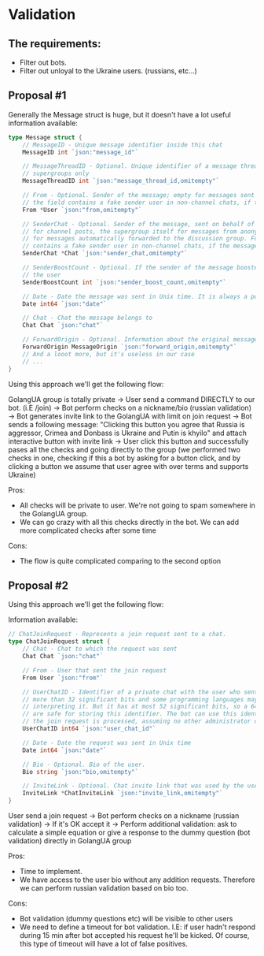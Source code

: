 # Validation

## The requirements:

- Filter out bots.
- Filter out unloyal to the Ukraine users. (russians, etc...)

## Proposal #1

Generally the Message struct is huge, but it doesn't have a lot useful information available:

```go
type Message struct {
	// MessageID - Unique message identifier inside this chat
	MessageID int `json:"message_id"`

	// MessageThreadID - Optional. Unique identifier of a message thread to which the message belongs; for
	// supergroups only
	MessageThreadID int `json:"message_thread_id,omitempty"`

	// From - Optional. Sender of the message; empty for messages sent to channels. For backward compatibility,
	// the field contains a fake sender user in non-channel chats, if the message was sent on behalf of a chat.
	From *User `json:"from,omitempty"`

	// SenderChat - Optional. Sender of the message, sent on behalf of a chat. For example, the channel itself
	// for channel posts, the supergroup itself for messages from anonymous group administrators, the linked channel
	// for messages automatically forwarded to the discussion group. For backward compatibility, the field from
	// contains a fake sender user in non-channel chats, if the message was sent on behalf of a chat.
	SenderChat *Chat `json:"sender_chat,omitempty"`

	// SenderBoostCount - Optional. If the sender of the message boosted the chat, the number of boosts added by
	// the user
	SenderBoostCount int `json:"sender_boost_count,omitempty"`

	// Date - Date the message was sent in Unix time. It is always a positive number, representing a valid date.
	Date int64 `json:"date"`

	// Chat - Chat the message belongs to
	Chat Chat `json:"chat"`

	// ForwardOrigin - Optional. Information about the original message for forwarded messages
	ForwardOrigin MessageOrigin `json:"forward_origin,omitempty"`
    // And a looot more, but it's useless in our case
    // ...
}
```

Using this approach we'll get the following flow:

GolangUA group is totally private -> User send a command DIRECTLY to our bot. (i.E /join) -> Bot perform checks on a nickname/bio (russian validation) -> Bot generates invite link to the GolangUA with limit on join request -> Bot sends a following message: "Clicking this button you agree that Russia is aggressor, Crimea and Donbass is Ukraine and Putin is khyilo" and attach interactive button with invite link -> User click this button and successfully pases all the checks and going directly to the group (we performed two checks in one, checking if this a bot by asking for a button click, and by clicking a button we assume that user agree with over terms and supports Ukraine)

Pros:

- All checks will be private to user. We're not going to spam somewhere in the GolangUA group.
- We can go crazy with all this checks directly in the bot. We can add more complicated checks after some time

Cons:

- The flow is quite complicated comparing to the second option

## Proposal #2

Using this approach we'll get the following flow:

Information available:

```go
// ChatJoinRequest - Represents a join request sent to a chat.
type ChatJoinRequest struct {
	// Chat - Chat to which the request was sent
	Chat Chat `json:"chat"`

	// From - User that sent the join request
	From User `json:"from"`

	// UserChatID - Identifier of a private chat with the user who sent the join request. This number may have
	// more than 32 significant bits and some programming languages may have difficulty/silent defects in
	// interpreting it. But it has at most 52 significant bits, so a 64-bit integer or double-precision float type
	// are safe for storing this identifier. The bot can use this identifier for 5 minutes to send messages until
	// the join request is processed, assuming no other administrator contacted the user.
	UserChatID int64 `json:"user_chat_id"`

	// Date - Date the request was sent in Unix time
	Date int64 `json:"date"`

	// Bio - Optional. Bio of the user.
	Bio string `json:"bio,omitempty"`

	// InviteLink - Optional. Chat invite link that was used by the user to send the join request
	InviteLink *ChatInviteLink `json:"invite_link,omitempty"`
}

```

User send a join request -> Bot perform checks on a nickname (russian validation) -> If it's OK accept it -> Perform additional validation: ask to calculate a simple equation or give a response to the dummy question (bot validation) directly in GolangUA group

Pros:

- Time to implement.
- We have access to the user bio without any addition requests. Therefore we can perform russian validation based on bio too.

Cons:

- Bot validation (dummy questions etc) will be visible to other users
- We need to define a timeout for bot validation. I.E: if user hadn't respond during 15 min after bot accepted his request he'll be kicked. Of course, this type of timeout will have a lot of false positives.
